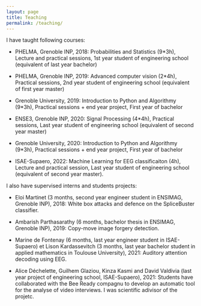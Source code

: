 ```yaml
---
layout: page
title: Teaching
permalink: /teaching/
---
```

I have taught following courses:  

- PHELMA, Grenoble INP, 2018: Probabilities and Statistics (9*3h), Lecture and practical sessions, 1st year student of engineering school (equivalent of last year bachelor)  

- PHELMA, Grenoble INP, 2019: Advanced computer vision (2*4h), Practical sessions, 2nd year student of engineering school (equivalent of first year master)  

- Grenoble University, 2019: Introduction to Python and Algorithmy (9*3h), Practical sessions + end year project, First year of bachelor  

- ENSE3, Grenoble INP, 2020: Signal Processing (4*4h), Practical sessions, Last year student of engineering school (equivalent of second year master)  

- Grenoble University, 2020: Introduction to Python and Algorithmy (9*3h), Practical sessions + end year project, First year of bachelor  

- ISAE-Supaero, 2022: Machine Learning for EEG classificaiton (4h), Lecture and practical session,  Last year student of engineering school (equivalent of second year master).

I also have supervised interns and students projects:

- Eloi Martinet (3 months, second year engineer student in ENSIMAG, Grenoble INP), 2018: White box attacks and defence on the SpliceBuster classifier.

- Ambarish Parthasarathy (6 months, bachelor thesis in ENSIMAG, Grenoble INP), 2019: Copy-move image forgery detection.

- Marine de Fontenay (6 months, last year engineer student in ISAE-Supaero) et Lison Kardassevitch (3 months, last year bachelor student in applied mathematics in Toulouse University), 2021: Auditory attention decoding using EEG.  

- Alice Déchelette, Guilhem Glaziou, Kinza Kasmi and David Valdivia (last year project of engineering school, ISAE-Supaero), 2021: Students have collaborated with the Bee Ready compagnu to develop an automatic tool for the analyse of video interviews. I was scientific adivisor of the projetc.  
